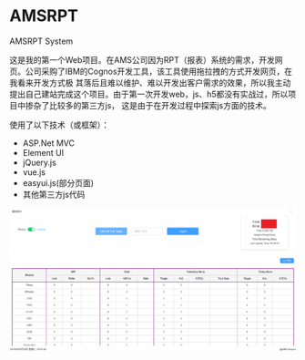 # AMSRPT
AMSRPT System

这是我的第一个Web项目。在AMS公司因为RPT（报表）系统的需求，开发网页。公司采购了IBM的Cognos开发工具，该工具使用拖拉拽的方式开发网页，在我看来开发方式极
其落后且难以维护、难以开发出客户需求的效果，所以我主动提出自己建站完成这个项目。由于第一次开发web，js、h5都没有实战过，所以项目中掺杂了比较多的第三方js，
这是由于在开发过程中探索js方面的技术。


使用了以下技术（或框架）：
* ASP.Net MVC
* Element UI
* jQuery.js
* vue.js
* easyui.js(部分页面)
* 其他第三方js代码

![](mdImgs/img1.png)

